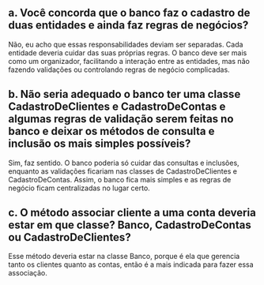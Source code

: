

## a. Você concorda que o banco faz o cadastro de duas entidades e ainda faz regras de negócios?

Não, eu acho que essas responsabilidades deviam ser separadas. Cada entidade deveria cuidar das suas próprias regras. O banco deve ser mais como um organizador, facilitando a interação entre as entidades, mas não fazendo validações ou controlando regras de negócio complicadas.

## b. Não seria adequado o banco ter uma classe CadastroDeClientes e CadastroDeContas e algumas regras de validação serem feitas no banco e deixar os métodos de consulta e inclusão os mais simples possíveis?

Sim, faz sentido. O banco poderia só cuidar das consultas e inclusões, enquanto as validações ficariam nas classes de CadastroDeClientes e CadastroDeContas. Assim, o banco fica mais simples e as regras de negócio ficam centralizadas no lugar certo.

## c. O método associar cliente a uma conta deveria estar em que classe? Banco, CadastroDeContas ou CadastroDeClientes?

Esse método deveria estar na classe Banco, porque é ela que gerencia tanto os clientes quanto as contas, então é a mais indicada para fazer essa associação.
